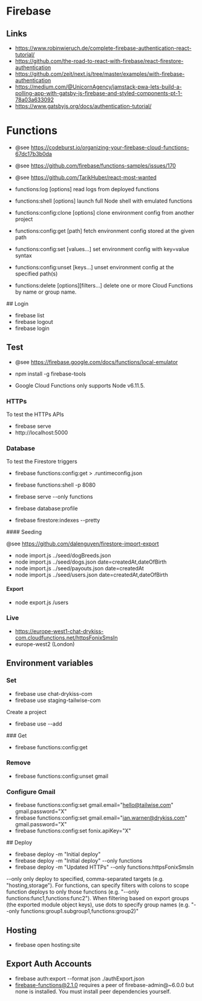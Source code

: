 # Firebase

## Links

- https://www.robinwieruch.de/complete-firebase-authentication-react-tutorial/
- https://github.com/the-road-to-react-with-firebase/react-firestore-authentication
- https://github.com/zeit/next.js/tree/master/examples/with-firebase-authentication
- https://medium.com/@UnicornAgency/jamstack-pwa-lets-build-a-polling-app-with-gatsby-js-firebase-and-styled-components-pt-1-78a03a633092
- https://www.gatsbyjs.org/docs/authentication-tutorial/

# Functions

- @see https://codeburst.io/organizing-your-firebase-cloud-functions-67dc17b3b0da
- @see https://github.com/firebase/functions-samples/issues/170
- @see https://github.com/TarikHuber/react-most-wanted

- functions:log [options] read logs from deployed functions
- functions:shell [options] launch full Node shell with emulated functions
- functions:config:clone [options] clone environment config from another project
- functions:config:get [path] fetch environment config stored at the given path
- functions:config:set [values...] set environment config with key=value syntax
- functions:config:unset [keys...] unset environment config at the specified path(s)
- functions:delete [options][filters...] delete one or more Cloud Functions by name or group name.

## Login

- firebase list
- firebase logout
- firebase login

## Test

- @see https://firebase.google.com/docs/functions/local-emulator

- npm install -g firebase-tools
- Google Cloud Functions only supports Node v6.11.5.

### HTTPs

To test the HTTPs APIs

- firebase serve
- http://localhost:5000

### Database

To test the Firestore triggers

- firebase functions:config:get > .runtimeconfig.json

- firebase functions:shell -p 8080
- firebase serve --only functions

- firebase database:profile
- firebase firestore:indexes --pretty

#### Seeding

@see https://github.com/dalenguyen/firestore-import-export

- node import.js ../seed/dogBreeds.json
- node import.js ../seed/dogs.json date=createdAt,dateOfBirth
- node import.js ../seed/payouts.json date=createdAt
- node import.js ../seed/users.json date=createdAt,dateOfBirth

#### Export

- node export.js /users

### Live

- https://europe-west1-chat-drykiss-com.cloudfunctions.net/httpsFonixSmsIn
- europe-west2 (London)

## Environment variables

### Set

- firebase use chat-drykiss-com
- firebase use staging-tailwise-com

Create a project

- firebase use --add

### Get

- firebase functions:config:get

### Remove

- firebase functions:config:unset gmail

### Configure Gmail

- firebase functions:config:set gmail.email="hello@tailwise.com" gmail.password="X"
- firebase functions:config:set gmail.email="ian.warner@drykiss.com" gmail.password="X"
- firebase functions:config:set fonix.apiKey="X"

## Deploy

- firebase deploy -m "Initial deploy"
- firebase deploy -m "Initial deploy" --only functions
- firebase deploy -m "Updated HTTPs" --only functions:httpsFonixSmsIn

--only <targets> only deploy to specified, comma-separated targets (e.g. "hosting,storage").
For functions, can specify filters with colons to scope function deploys to only those functions (e.g. "--only functions:func1,functions:func2"). When filtering based on export groups (the exported module object keys), use dots to specify group names (e.g. "--only functions:group1.subgroup1,functions:group2)"

## Hosting

- firebase open hosting:site

## Export Auth Accounts

- firebase auth:export --format json ./authExport.json
- firebase-functions@2.1.0 requires a peer of firebase-admin@~6.0.0 but none is installed. You must install peer dependencies yourself.
